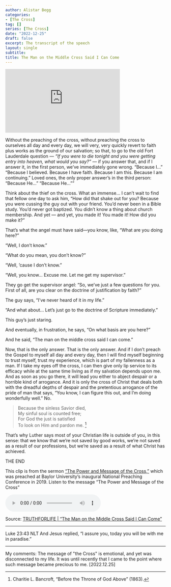 ```yaml
---
author: Alistar Begg
categories:
- [The Cross]
tag: []
series: [The Cross]
date: "2022-12-25"
draft: false
excerpt: The transcript of the speech
layout: single
subtitle: 
title: The Man on the Middle Cross Said I Can Come
---
```


<iframe width="360" height="200" src="https://www.youtube.com/embed/592BE5w8Y7o" title="“The man on the middle cross said I can come.”" frameborder="0" allow="accelerometer; autoplay; clipboard-write; encrypted-media; gyroscope; picture-in-picture" allowfullscreen></iframe>



Without the preaching of the cross, without preaching the cross to ourselves all day and every day, we will very, very quickly revert to faith plus works as the ground of our salvation; so that, to go to the old Fort Lauderdale question — *“If you were to die tonight and you were getting entry into heaven, what would you say?”* — if you answer that, and if I answer it, in the first person, we’ve immediately gone wrong. “Because I…” “Because I believed. Because I have faith. Because I am this. Because I am continuing.” Loved ones, the only proper answer’s in the third person: “Because He…” “Because He…””

Think about the thief on the cross. What an immense… I can’t wait to find that fellow one day to ask him, “How did that shake out for you? Because you were cussing the guy out with your friend. You’d never been in a Bible study. You’d never got baptized. You didn’t know a thing about church membership. And yet — and yet, you made it! You made it! How did you make it?”

That’s what the angel must have said—you know, like, “What are you doing here?”

“Well, I don’t know.”

“What do you mean, you don’t know?”

“Well, ’cause I don’t know.”

“Well, you know… Excuse me. Let me get my supervisor.”

They go get the supervisor angel: “So, we’ve just a few questions for you. First of all, are you clear on the doctrine of justification by faith?”

The guy says, “I’ve never heard of it in my life.”

“And what about… Let’s just go to the doctrine of Scripture immediately.”

This guy’s just staring.

And eventually, in frustration, he says, “On what basis are you here?”

And he said, “The man on the middle cross said I can come.”

Now, that is the only answer. That is the only answer. And if I don’t preach the Gospel to myself all day and every day, then I will find myself beginning to trust myself, trust my experience, which is part of my fallenness as a man. If I take my eyes off the cross, I can then give only lip service to its efficacy while at the same time living as if my salvation depends upon me. And as soon as you go there, it will lead you either to abject despair or a horrible kind of arrogance. And it is only the cross of Christ that deals both with the dreadful depths of despair and the pretentious arrogance of the pride of man that says, “You know, I can figure this out, and I’m doing wonderfully well.” No.

>Because the sinless Savior died,  
My sinful soul is counted free;  
For God the just is satisfied  
To look on Him and pardon me. [^1]

That’s why Luther says most of your Christian life is outside of you, in this sense: that we know that we’re not saved by good works, we’re not saved as a result of our professions, but we’re saved as a result of what Christ has achieved.

  THE END


This clip is from the sermon <a href = "https://www.truthforlife.org/resources/sermon/power-and-message-cross/#transcript" target="_blank" rel="noopener noreferrer">“The Power and Message of the Cross,”</a> which was preached at Baylor University’s inaugural National Preaching Conference in 2019. Listen to the message “The Power and Message of the Cross”  

<audio controls
src="https://tflmedia-new.s3.amazonaws.com/free_downloads/3446-thepowerandmessageofthecross.mp3" type = "audio/mpeg">
</audio>




[^1]: Charitie L. Bancroft, “Before the Throne of God Above” (1863).


Source: <a href = "https://blog.truthforlife.org/the-man-on-the-middle-cross-said-i-can-come" target="_blank" rel="noopener noreferrer">TRUTHFORLIFE | “The Man on the Middle Cross Said I Can Come”</a>

----

‪Luke‬ 23:43 NLT And Jesus replied, “I assure you, today you will be with me in paradise.”


----

My comments: The message of "the Cross" is emotional, and yet was disconnected to my life.  It was until recently that I came to the point where such message became precious to me. [2022.12.25]